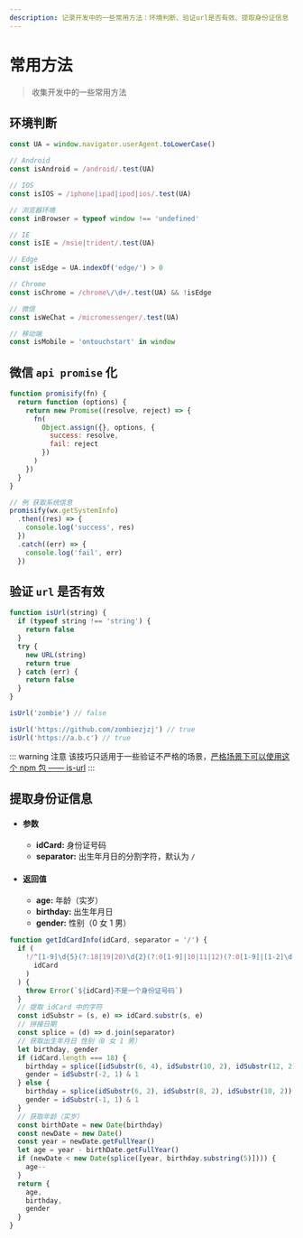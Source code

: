 ```yaml
---
description: 记录开发中的一些常用方法：环境判断、验证url是否有效、提取身份证信息
---
```


# 常用方法

> 收集开发中的一些常用方法

## 环境判断

```js
const UA = window.navigator.userAgent.toLowerCase()

// Android
const isAndroid = /android/.test(UA)

// IOS
const isIOS = /iphone|ipad|ipod|ios/.test(UA)

// 浏览器环境
const inBrowser = typeof window !== 'undefined'

// IE
const isIE = /msie|trident/.test(UA)

// Edge
const isEdge = UA.indexOf('edge/') > 0

// Chrome
const isChrome = /chrome\/\d+/.test(UA) && !isEdge

// 微信
const isWeChat = /micromessenger/.test(UA)

// 移动端
const isMobile = 'ontouchstart' in window
```

## 微信 `api promise` 化

```js
function promisify(fn) {
  return function (options) {
    return new Promise((resolve, reject) => {
      fn(
        Object.assign({}, options, {
          success: resolve,
          fail: reject
        })
      )
    })
  }
}

// 例 获取系统信息
promisify(wx.getSystemInfo)
  .then((res) => {
    console.log('success', res)
  })
  .catch((err) => {
    console.log('fail', err)
  })
```

## 验证 `url` 是否有效

```js
function isUrl(string) {
  if (typeof string !== 'string') {
    return false
  }
  try {
    new URL(string)
    return true
  } catch (err) {
    return false
  }
}

isUrl('zombie') // false

isUrl('https://github.com/zombiezjzj') // true
isUrl('https://a.b.c') // true
```

::: warning 注意
该技巧只适用于一些验证不严格的场景，[严格场景下可以使用这个 npm 包 —— is-url](https://github.com/segmentio/is-url)
:::

## 提取身份证信息

- #### 参数

  - **idCard:** 身份证号码
  - **separator:** 出生年月日的分割字符，默认为 `/`

- #### 返回值

  - **age:** 年龄（实岁）
  - **birthday:** 出生年月日
  - **gender:** 性别（0 女 1 男）

```js
function getIdCardInfo(idCard, separator = '/') {
  if (
    !/^[1-9]\d{5}(?:18|19|20)\d{2}(?:0[1-9]|10|11|12)(?:0[1-9]|[1-2]\d|30|31)\d{3}[\dXx]$/.test(
      idCard
    )
  ) {
    throw Error(`${idCard}不是一个身份证号码`)
  }
  // 提取 idCard 中的字符
  const idSubstr = (s, e) => idCard.substr(s, e)
  // 拼接日期
  const splice = (d) => d.join(separator)
  // 获取出生年月日 性别（0 女 1 男）
  let birthday, gender
  if (idCard.length === 18) {
    birthday = splice([idSubstr(6, 4), idSubstr(10, 2), idSubstr(12, 2)])
    gender = idSubstr(-2, 1) & 1
  } else {
    birthday = splice(idSubstr(6, 2), idSubstr(8, 2), idSubstr(10, 2))
    gender = idSubstr(-1, 1) & 1
  }
  // 获取年龄（实岁）
  const birthDate = new Date(birthday)
  const newDate = new Date()
  const year = newDate.getFullYear()
  let age = year - birthDate.getFullYear()
  if (newDate < new Date(splice([year, birthday.substring(5)]))) {
    age--
  }
  return {
    age,
    birthday,
    gender
  }
}
```
